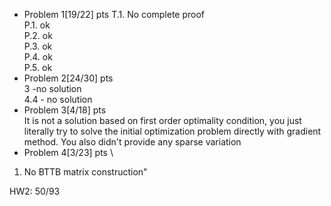 * Problem 1[19/22] pts 
T.1. No complete proof \
P.1. ok \
P.2. ok \
P.3. ok \
P.4. ok \
P.5. ok 
* Problem 2[24/30] pts \
3 -no solution \
4.4 - no solution 
* Problem 3[4/18] pts \
It is not a solution based on first order optimality condition, you just literally try to solve the initial optimization problem directly with gradient method. You also didn't provide any sparse variation 
* Problem 4[3/23] pts \
1. No BTTB matrix construction" 

HW2: 50/93
